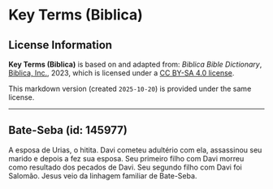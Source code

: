 # Key Terms (Biblica)

## License Information

**Key Terms (Biblica)** is based on and adapted from: _Biblica Bible Dictionary_, [Biblica, Inc.](https://www.biblica.com/), 2023, which is licensed under a [CC BY-SA 4.0 license](https://creativecommons.org/licenses/by-sa/4.0/legalcode.en).

This markdown version (created `2025-10-20`) is provided under the same license.



--------------------------------

## Bate-Seba (id: 145977)

A esposa de Urias, o hitita. Davi cometeu adultério com ela, assassinou seu marido e depois a fez sua esposa. Seu primeiro filho com Davi morreu como resultado dos pecados de Davi. Seu segundo filho com Davi foi Salomão. Jesus veio da linhagem familiar de Bate\-Seba.



